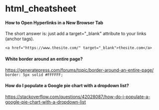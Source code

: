 # html_cheatsheet

#### How to Open Hyperlinks in a New Browser Tab
The short answer is: just add a target="_blank" attribute to your links (anchor tags).
```
<a href="https://www.thesite.com/" target="_blank">thesite.com</a>
```

#### White border around an entire page?
https://generatepress.com/forums/topic/border-around-an-entire-page/
```border: 5px solid #FFFFFF;```

#### How do I populate a Google pie chart with a dropdown list?
https://stackoverflow.com/questions/42028087/how-do-i-populate-a-google-pie-chart-with-a-dropdown-list
